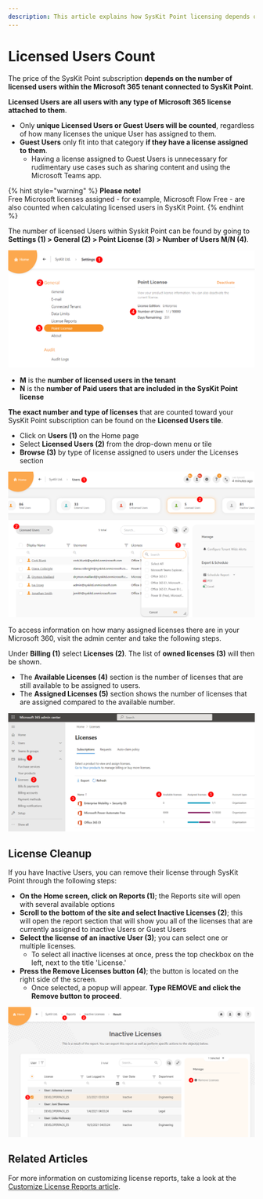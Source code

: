 ```yaml
---
description: This article explains how SysKit Point licensing depends on the Microsoft 365 licenses in your tenant.
---
```


# Licensed Users Count

The price of the SysKit Point subscription **depends on the number of licensed users within the Microsoft 365 tenant connected to SysKit Point**.

**Licensed Users are all users with any type of Microsoft 365 license attached to them**.
 * Only **unique Licensed Users or Guest Users will be counted**, regardless of how many licenses the unique User has assigned to them. 
 * **Guest Users** only fit into that category **if they have a license assigned to them**. 
   * Having a license assigned to Guest Users is unnecessary for rudimentary use cases such as sharing content and using the Microsoft Teams app.

{% hint style="warning" %}
**Please note!**  
Free Microsoft licenses assigned - for example, Microsoft Flow Free - are also counted when calculating licensed users in SysKit Point.
{% endhint %}

The number of licensed Users within Syskit Point can be found by going to **Settings (1) > General (2) > Point License (3) > Number of Users M/N (4)**.

![Number of Licensed Users](../.gitbook/assets/activation-licensed-users-point.png)

 * **M** is the **number of licensed users in the tenant** 
 * **N** is the **number of Paid users that are included in the SysKit Point license**

**The exact number and type of licenses** that are counted toward your SysKit Point subscription can be found on the **Licensed Users tile**. 
* Click on **Users (1)** on the Home page
* Select **Licensed Users (2)** from the drop-down menu or tile
* **Browse (3)** by type of license assigned to users under the Licenses section

![Browse Licensed Users by license](../.gitbook/assets/activation-licensed-users_browse-license.png)

To access information on how many assigned licenses there are in your Microsoft 360, visit the admin center and take the following steps. 

Under **Billing (1)** select **Licenses (2)**. The list of **owned licenses (3)** will then be shown. 
 * The **Available Licenses (4)** section is the number of licenses that are still available to be assigned to users. 
 * The **Assigned Licenses (5)** section shows the number of licenses that are assigned compared to the available number. 

![How to Check the Microsoft 365 Licenses](../.gitbook/assets/licensed-users-count_microsoft-licenses.png)


## License Cleanup

If you have Inactive Users, you can remove their license through SysKit Point through the following steps:
 * **On the Home screen, click on Reports (1)**; the Reports site will open with several available options
 * **Scroll to the bottom of the site and select Inactive Licenses (2)**; this will open the report section that will show you all of the licenses that are currently assigned to inactive Users or Guest Users
 * **Select the license of an inactive User (3)**; you can select one or multiple licenses. 
    * To select all inactive licenses at once, press the top checkbox on the left, next to the title 'License.' 
 * **Press the Remove Licenses button (4)**; the button is located on the right side of the screen. 
    * Once selected, a popup will appear. **Type REMOVE and click the Remove button to proceed**. 

![Removing Licenses](../.gitbook/assets/activation-licensed-users-count-inactive.png)

## Related Articles

For more information on customizing license reports, take a look at the [Customize License Reports article](../configuration/customize-license-reports.md). 
